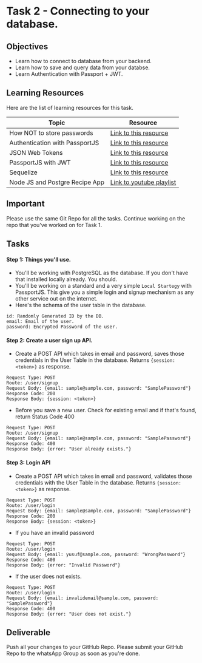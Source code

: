 # Task 2 - Connecting to your database.

## Objectives

- Learn how to connect to database from your backend. 
- Learn how to save and query data from your databse. 
- Learn Authentication with Passport + JWT. 

## Learning Resources

Here are the list of learning resources for this task. 

Topic | Resource
------------ | -------------
How NOT to store passwords | [Link to this resource](https://www.youtube.com/watch?v=8ZtInClXe1Q)
Authentication with PassportJS | [Link to this resource](https://www.youtube.com/watch?v=Z1ktxiqyiLA)
JSON Web Tokens | [Link to this resource](https://www.youtube.com/watch?v=7nafaH9SddU)
PassportJS with JWT | [Link to this resource](https://www.youtube.com/watch?v=f4F0brwbYKg)
Sequelize | [Link to this resource](https://www.youtube.com/playlist?list=PL5ze0DjYv5DYBDfl0vF_VRxEu8JdTIHlR)
Node JS and Postgre Recipe App | [Link to youtube playlist](https://www.youtube.com/playlist?list=PLillGF-RfqbaEmlPcX5e_ejaK7Y5MydkW)


## Important

Please use the same Git Repo for all the tasks. Continue working on the repo that you've worked on for Task 1. 

## Tasks

#### Step 1: Things you'll use. 

- You'll be working with PostgreSQL as the database. If you don't have that installed locally already. You should. 
- You'll be working on a standard and a very simple `Local Startegy` with PassportJS. This give you a simple login and signup mechanism as any other service out on the internet.
- Here's the schema of the user table in the database. 
```
id: Randomly Generated ID by the DB. 
email: Email of the user. 
password: Encrypted Password of the user. 
```

#### Step 2: Create a user sign up API. 

- Create a POST API which takes in email and password, saves those credentials in the User Table in the database. Returns `{session: <token>}` as response.

```
Request Type: POST
Route: /user/signup
Request Body: {email: sample@sample.com, password: "SamplePassword"}
Response Code: 200 
Response Body: {session: <token>}
```

- Before you save a new user. Check for existing email and if that's found, return Status Code 400
 
```
Request Type: POST
Route: /user/signup
Request Body: {email: sample@sample.com, password: "SamplePassword"}
Response Code: 400 
Response Body: {error: "User already exists."}
```


#### Step 3: Login API 

- Create a POST API which takes in email and password, validates those credentials with the User Table in the database. Returns `{session: <token>}` as response. 
 
```
Request Type: POST
Route: /user/login
Request Body: {email: sample@sample.com, password: "SamplePassword"}
Response Code: 200 
Response Body: {session: <token>}
```

- If you have an invalid password

```
Request Type: POST
Route: /user/login
Request Body: {email: yusuf@sample.com, password: "WrongPassword"}
Response Code: 400 
Response Body: {error: "Invalid Password"}
```

- If the user does not exists. 

```
Request Type: POST
Route: /user/login
Request Body: {email: invalidemail@sample.com, password: "SamplePassword"}
Response Code: 400 
Response Body: {error: "User does not exist."}
```
 

## Deliverable

Push all your changes to your GitHub Repo. Please submit your GitHub Repo to the whatsApp Group as soon as you're done.
